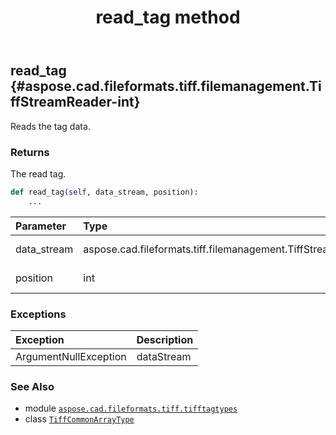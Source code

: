 ﻿---
title: read_tag method
second_title: Aspose.CAD for Python via .NET API References
description: 
type: docs
weight: 40
url: /aspose.cad.fileformats.tiff.tifftagtypes/tiffcommonarraytype/read_tag/
is_root: false
---

## read_tag {#aspose.cad.fileformats.tiff.filemanagement.TiffStreamReader-int}

Reads the tag data.


### Returns 


The read tag.


```python
def read_tag(self, data_stream, position):
    ...
```


| Parameter | Type | Description |
| :- | :- | :- |
| data_stream | aspose.cad.fileformats.tiff.filemanagement.TiffStreamReader | The data stream. |
| position | int | The tag position. |
### Exceptions
| Exception | Description |
| :- | :- |
| ArgumentNullException | dataStream |





### See Also
* module [`aspose.cad.fileformats.tiff.tifftagtypes`](../../)
* class [`TiffCommonArrayType`](/cad/python-net/aspose.cad.fileformats.tiff.tifftagtypes/tiffcommonarraytype)
